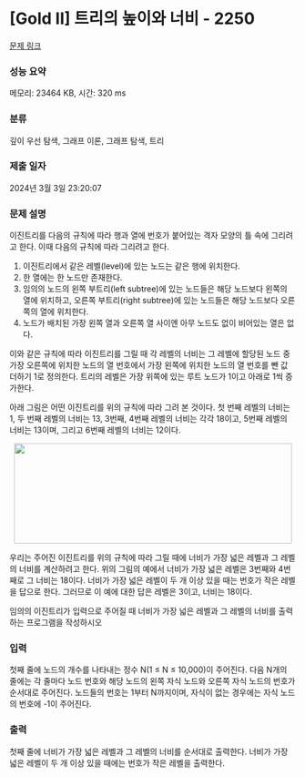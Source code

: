 # [Gold II] 트리의 높이와 너비 - 2250 

[문제 링크](https://www.acmicpc.net/problem/2250) 

### 성능 요약

메모리: 23464 KB, 시간: 320 ms

### 분류

깊이 우선 탐색, 그래프 이론, 그래프 탐색, 트리

### 제출 일자

2024년 3월 3일 23:20:07

### 문제 설명

<p>이진트리를 다음의 규칙에 따라 행과 열에 번호가 붙어있는 격자 모양의 틀 속에 그리려고 한다. 이때 다음의 규칙에 따라 그리려고 한다.</p>

<ol>
	<li>이진트리에서 같은 레벨(level)에 있는 노드는 같은 행에 위치한다.</li>
	<li>한 열에는 한 노드만 존재한다.</li>
	<li>임의의 노드의 왼쪽 부트리(left subtree)에 있는 노드들은 해당 노드보다 왼쪽의 열에 위치하고, 오른쪽 부트리(right subtree)에 있는 노드들은 해당 노드보다 오른쪽의 열에 위치한다.</li>
	<li>노드가 배치된 가장 왼쪽 열과 오른쪽 열 사이엔 아무 노드도 없이 비어있는 열은 없다.</li>
</ol>

<p>이와 같은 규칙에 따라 이진트리를 그릴 때 각 레벨의 너비는 그 레벨에 할당된 노드 중 가장 오른쪽에 위치한 노드의 열 번호에서 가장 왼쪽에 위치한 노드의 열 번호를 뺀 값 더하기 1로 정의한다. 트리의 레벨은 가장 위쪽에 있는 루트 노드가 1이고 아래로 1씩 증가한다.</p>

<p>아래 그림은 어떤 이진트리를 위의 규칙에 따라 그려 본 것이다. 첫 번째 레벨의 너비는 1, 두 번째 레벨의 너비는 13, 3번째, 4번째 레벨의 너비는 각각 18이고, 5번째 레벨의 너비는 13이며, 그리고 6번째 레벨의 너비는 12이다.</p>

<p style="text-align: center;"><img alt="" src="https://upload.acmicpc.net/4e4aaa17-dc1d-4af9-a36a-3144259fb7d2/-/preview/" style="width: 488px; height: 176px;"></p>

<p>우리는 주어진 이진트리를 위의 규칙에 따라 그릴 때에 너비가 가장 넓은 레벨과 그 레벨의 너비를 계산하려고 한다. 위의 그림의 예에서 너비가 가장 넓은 레벨은 3번째와 4번째로 그 너비는 18이다. 너비가 가장 넓은 레벨이 두 개 이상 있을 때는 번호가 작은 레벨을 답으로 한다. 그러므로 이 예에 대한 답은 레벨은 3이고, 너비는 18이다.</p>

<p>임의의 이진트리가 입력으로 주어질 때 너비가 가장 넓은 레벨과 그 레벨의 너비를 출력하는 프로그램을 작성하시오</p>

### 입력 

 <p>첫째 줄에 노드의 개수를 나타내는 정수 N(1 ≤ N ≤ 10,000)이 주어진다. 다음 N개의 줄에는 각 줄마다 노드 번호와 해당 노드의 왼쪽 자식 노드와 오른쪽 자식 노드의 번호가 순서대로 주어진다. 노드들의 번호는 1부터 N까지이며, 자식이 없는 경우에는 자식 노드의 번호에 -1이 주어진다.</p>

### 출력 

 <p>첫째 줄에 너비가 가장 넓은 레벨과 그 레벨의 너비를 순서대로 출력한다. 너비가 가장 넓은 레벨이 두 개 이상 있을 때에는 번호가 작은 레벨을 출력한다.</p>

